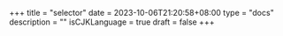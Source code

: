 +++
title = "selector"
date = 2023-10-06T21:20:58+08:00
type = "docs"
description = ""
isCJKLanguage = true
draft = false
+++